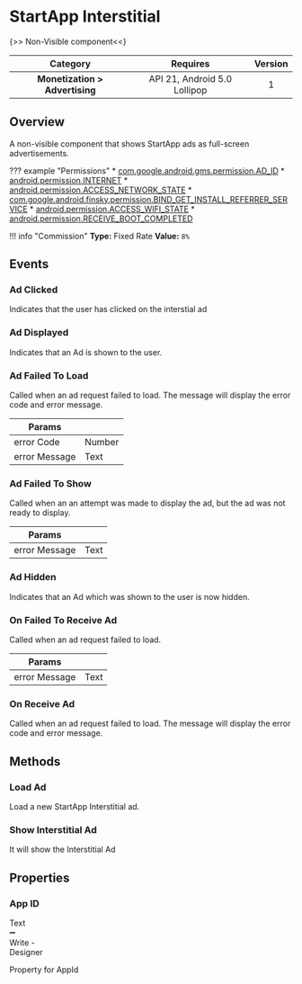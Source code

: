 # StartApp Interstitial

{>> Non-Visible component<<}

| Category | Requires | Version |
|:--------:|:-------:|:--------:|
|**Monetization > Advertising**|<span class="chip chip-any">API 21, Android 5.0 Lollipop</span>|<span class="chip chip-number">1</span>|

## Overview

A non-visible component that shows StartApp ads as full-screen advertisements.

??? example "Permissions"
    * [com.google.android.gms.permission.AD_ID](https://developer.android.com/reference/android/Manifest.permission.html#com.google.android.gms.permission.AD_ID)
    * [android.permission.INTERNET](https://developer.android.com/reference/android/Manifest.permission.html#INTERNET)
    * [android.permission.ACCESS_NETWORK_STATE](https://developer.android.com/reference/android/Manifest.permission.html#ACCESS_NETWORK_STATE)
    * [com.google.android.finsky.permission.BIND_GET_INSTALL_REFERRER_SERVICE](https://developer.android.com/reference/android/Manifest.permission.html#com.google.android.finsky.permission.BIND_GET_INSTALL_REFERRER_SERVICE)
    * [android.permission.ACCESS_WIFI_STATE](https://developer.android.com/reference/android/Manifest.permission.html#ACCESS_WIFI_STATE)
    * [android.permission.RECEIVE_BOOT_COMPLETED](https://developer.android.com/reference/android/Manifest.permission.html#RECEIVE_BOOT_COMPLETED)

!!! info "Commission"
    **Type:** Fixed Rate
    **Value:** `8%`

## Events

### Ad Clicked

Indicates that the user has clicked on the interstial ad

<div class="block" ai2-block="event" not-rendered="true" value="%7B%22componentName%22:%20%22StartApp%20Interstitial%22,%20%22name%22:%20%22Ad%20Clicked%22,%20%22param%22:%20%5B%5D%7D"></div>

### Ad Displayed

Indicates that an Ad is shown to the user.

<div class="block" ai2-block="event" not-rendered="true" value="%7B%22componentName%22:%20%22StartApp%20Interstitial%22,%20%22name%22:%20%22Ad%20Displayed%22,%20%22param%22:%20%5B%5D%7D"></div>

### Ad Failed To Load

Called when an ad request failed to load. The message will display the error code and error message.

<div class="block" ai2-block="event" not-rendered="true" value="%7B%22componentName%22:%20%22StartApp%20Interstitial%22,%20%22name%22:%20%22Ad%20Failed%20To%20Load%22,%20%22param%22:%20%5B%22error%20Code%22,%20%22error%20Message%22%5D%7D"></div>

| Params | []() |
|--------|------|
|error Code|<span class="chip chip-number">Number</span>|
|error Message|<span class="chip chip-text">Text</span>|

### Ad Failed To Show

Called when an an attempt was made to display the ad, but the ad was not ready to display.

<div class="block" ai2-block="event" not-rendered="true" value="%7B%22componentName%22:%20%22StartApp%20Interstitial%22,%20%22name%22:%20%22Ad%20Failed%20To%20Show%22,%20%22param%22:%20%5B%22error%20Message%22%5D%7D"></div>

| Params | []() |
|--------|------|
|error Message|<span class="chip chip-text">Text</span>|

### Ad Hidden

Indicates that an Ad which was shown to the user is now hidden.

<div class="block" ai2-block="event" not-rendered="true" value="%7B%22componentName%22:%20%22StartApp%20Interstitial%22,%20%22name%22:%20%22Ad%20Hidden%22,%20%22param%22:%20%5B%5D%7D"></div>

### On Failed To Receive Ad

Called when an ad request failed to load.

<div class="block" ai2-block="event" not-rendered="true" value="%7B%22componentName%22:%20%22StartApp%20Interstitial%22,%20%22name%22:%20%22On%20Failed%20To%20Receive%20Ad%22,%20%22param%22:%20%5B%22error%20Message%22%5D%7D"></div>

| Params | []() |
|--------|------|
|error Message|<span class="chip chip-text">Text</span>|

### On Receive Ad

Called when an ad request failed to load. The message will display the error code and error message.

<div class="block" ai2-block="event" not-rendered="true" value="%7B%22componentName%22:%20%22StartApp%20Interstitial%22,%20%22name%22:%20%22On%20Receive%20Ad%22,%20%22param%22:%20%5B%5D%7D"></div>

## Methods

### Load Ad

Load a new StartApp Interstitial ad.

<div class="block" ai2-block="method" not-rendered="true" value="%7B%22componentName%22:%20%22StartApp%20Interstitial%22,%20%22name%22:%20%22Load%20Ad%22,%20%22output%22:%20false,%20%22param%22:%20%5B%5D%7D"></div>

### Show Interstitial Ad

It will show the Interstitial Ad

<div class="block" ai2-block="method" not-rendered="true" value="%7B%22componentName%22:%20%22StartApp%20Interstitial%22,%20%22name%22:%20%22Show%20Interstitial%20Ad%22,%20%22output%22:%20false,%20%22param%22:%20%5B%5D%7D"></div>

## Properties

### App ID

<span style="user-select: none; white-space:pre-wrap;"><span class="chip chip-text">Text</span> :heavy_minus_sign: <span class="chip chip-rw">Write</span>  - <span class="chip chip-bd">Designer</span></span>

Property for AppId
